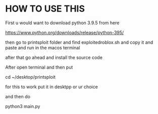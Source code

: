 # HOW TO USE THIS

First u would want to download python 3.9.5 from here

https://www.python.org/downloads/release/python-395/

then go to printsploit folder and find exploitedroblox.sh and copy it and paste and run in the macos terminal

after that go ahead and install the source code

After open terminal and then put

cd ~/desktop/printsploit

for this to work put it in desktpp or ur choice

and then do

python3 main.py
